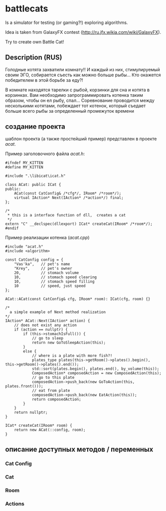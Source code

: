# battlecats
Is a simulator for testing (or gaming?!) exploring algorithms.

Idea is taken from GalaxyFX contest (http://ru.jfx.wikia.com/wiki/GalaxyFX).

Try to create own Battle Cat!

## Description (RUS)

Голодные котята захватили комнату!! И каждый из них, стимулируемый своим ЭГО, собирается съесть как можно больше рыбы... Кто окажется победителем в этой борьбе за еду?!

В комнате находятся тарелки с рыбой, корзинки для сна и котята в корзинках. Вам необходимо запрограммировать котенка таким образом, чтобы он ел рыбу, спал... Соревнование проводится между несколькими котятами, побеждает тот котенок, который съедает больше всего рыбы за определенный промежуток времени

## создание проекта
шаблон проекта (а также простейший пример) представлен в проекте *acat*.

Пример заголовочного файла *acat.h*:
```
#ifndef MY_KITTEN
#define MY_KITTEN

#include ".\libicat\icat.h"

class ACat: public ICat {
public:
	ACat(const CatConfig& /*cfg*/, IRoom* /*room*/);
	virtual IAction* Next(IAction* /*action*/) final;
};

/*
 * this is a interface function of dll,  creates a cat
 */
extern "C" __declspec(dllexport) ICat* createCat(IRoom* /*room*/);
#endif
```
Пример реализации котенка (*acat.cpp*)
```
#include "acat.h"
#include <algorithm>

const CatConfig config = {
	"Vas'ka",   // pet's name
	"Krey",     // pet's owner
	20,         // stomach volume
	10,         // stomach speed clearing
	10,         // stomach speed filling
	10          // speed, just speed
};

ACat::ACat(const CatConfig& cfg, IRoom* room): ICat(cfg, room) {}

/*
  a simple example of Next method realization
*/
IAction* ACat::Next(IAction* action) {
	// does not exist any action
	if (action == nullptr) {
		if (this->stomachIsFull()) {
			// go to sleep
			return new GoToSleepAction(this);
		}
		else {
			// where is a plate with more fish?!
			plates_type plates(this->getRoom()->plates().begin(), this->getRoom()->plates().end());
			std::sort(plates.begin(), plates.end(), by_volume(this));
			ComposedAction* composedAction = new ComposedAction(this);
			// go to this plate
			composedAction->push_back(new GoToAction(this, plates.front()));
			// eat from plate
			composedAction->push_back(new EatAction(this));
			return composedAction;
		}
	}
	return nullptr;
}

ICat* createCat(IRoom* room) {
	return new ACat(::config, room);
}
```
## описание доступных методов / переменных
### Cat Config

### Cat

### Room

### Actions
